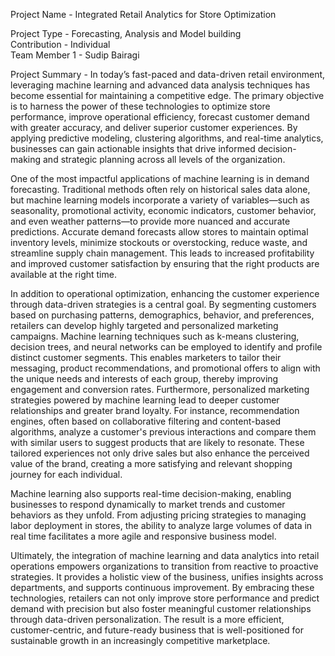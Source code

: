 Project Name - Integrated Retail Analytics for Store Optimization   


Project Type - Forecasting, Analysis and Model building  
Contribution - Individual                      
Team Member 1 - Sudip Bairagi                              



Project Summary -
In today’s fast-paced and data-driven retail environment, leveraging machine learning and advanced data analysis techniques has become essential for maintaining a competitive edge. 
The primary objective is to harness the power of these technologies to optimize store performance, improve operational efficiency, forecast customer demand with greater accuracy, and 
deliver superior customer experiences. By applying predictive modeling, clustering algorithms, and real-time analytics, businesses can gain actionable insights that drive informed 
decision-making and strategic planning across all levels of the organization.

One of the most impactful applications of machine learning is in demand forecasting. Traditional methods often rely on historical sales data alone, but machine learning models 
incorporate a variety of variables—such as seasonality, promotional activity, economic indicators, customer behavior, and even weather patterns—to provide more nuanced and accurate 
predictions. Accurate demand forecasts allow stores to maintain optimal inventory levels, minimize stockouts or overstocking, reduce waste, and streamline supply chain management. 
This leads to increased profitability and improved customer satisfaction by ensuring that the right products are available at the right time.

In addition to operational optimization, enhancing the customer experience through data-driven strategies is a central goal. By segmenting customers based on purchasing patterns,
demographics, behavior, and preferences, retailers can develop highly targeted and personalized marketing campaigns. Machine learning techniques such as k-means clustering, decision trees, 
and neural networks can be employed to identify and profile distinct customer segments. This enables marketers to tailor their messaging, product recommendations, and promotional offers 
to align with the unique needs and interests of each group, thereby improving engagement and conversion rates.
Furthermore, personalized marketing strategies powered by machine learning lead to deeper customer relationships and greater brand loyalty. For instance, recommendation engines, 
often based on collaborative filtering and content-based algorithms, analyze a customer's previous interactions and compare them with similar users to suggest products that are likely 
to resonate. These tailored experiences not only drive sales but also enhance the perceived value of the brand, creating a more satisfying and relevant shopping journey for each individual.

Machine learning also supports real-time decision-making, enabling businesses to respond dynamically to market trends and customer behaviors as they unfold. From adjusting pricing strategies to managing labor deployment in stores, 
the ability to analyze large volumes of data in real time facilitates a more agile and responsive business model.

Ultimately, the integration of machine learning and data analytics into retail operations empowers organizations to transition from reactive to proactive strategies. 
It provides a holistic view of the business, unifies insights across departments, and supports continuous improvement. By embracing these technologies, retailers can not only 
improve store performance and predict demand with precision but also foster meaningful customer relationships through data-driven personalization. The result is a more efficient, 
customer-centric, and future-ready business that is well-positioned for sustainable growth in an increasingly competitive marketplace.
